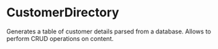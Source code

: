 # CustomerDirectory
Generates a table of customer details parsed from a database. Allows to perform CRUD operations on content.
